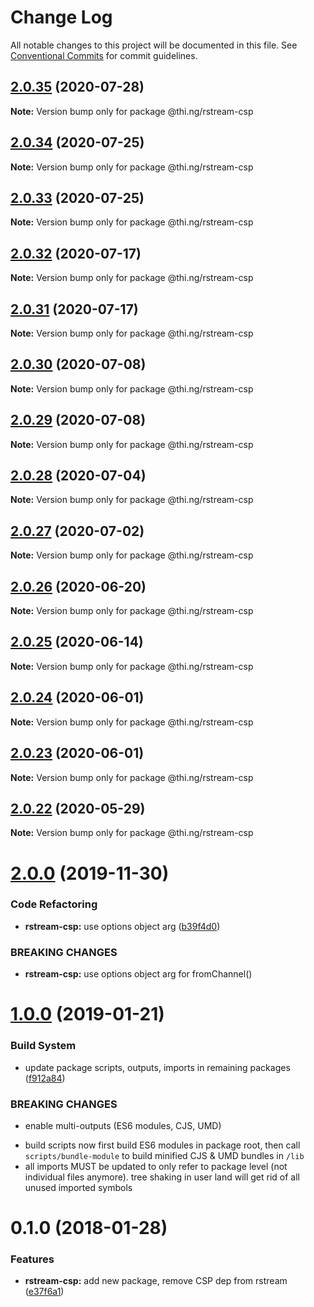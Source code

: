 # Change Log

All notable changes to this project will be documented in this file.
See [Conventional Commits](https://conventionalcommits.org) for commit guidelines.

## [2.0.35](https://github.com/thi-ng/umbrella/compare/@thi.ng/rstream-csp@2.0.34...@thi.ng/rstream-csp@2.0.35) (2020-07-28)

**Note:** Version bump only for package @thi.ng/rstream-csp





## [2.0.34](https://github.com/thi-ng/umbrella/compare/@thi.ng/rstream-csp@2.0.33...@thi.ng/rstream-csp@2.0.34) (2020-07-25)

**Note:** Version bump only for package @thi.ng/rstream-csp





## [2.0.33](https://github.com/thi-ng/umbrella/compare/@thi.ng/rstream-csp@2.0.32...@thi.ng/rstream-csp@2.0.33) (2020-07-25)

**Note:** Version bump only for package @thi.ng/rstream-csp





## [2.0.32](https://github.com/thi-ng/umbrella/compare/@thi.ng/rstream-csp@2.0.31...@thi.ng/rstream-csp@2.0.32) (2020-07-17)

**Note:** Version bump only for package @thi.ng/rstream-csp





## [2.0.31](https://github.com/thi-ng/umbrella/compare/@thi.ng/rstream-csp@2.0.30...@thi.ng/rstream-csp@2.0.31) (2020-07-17)

**Note:** Version bump only for package @thi.ng/rstream-csp





## [2.0.30](https://github.com/thi-ng/umbrella/compare/@thi.ng/rstream-csp@2.0.29...@thi.ng/rstream-csp@2.0.30) (2020-07-08)

**Note:** Version bump only for package @thi.ng/rstream-csp





## [2.0.29](https://github.com/thi-ng/umbrella/compare/@thi.ng/rstream-csp@2.0.28...@thi.ng/rstream-csp@2.0.29) (2020-07-08)

**Note:** Version bump only for package @thi.ng/rstream-csp





## [2.0.28](https://github.com/thi-ng/umbrella/compare/@thi.ng/rstream-csp@2.0.27...@thi.ng/rstream-csp@2.0.28) (2020-07-04)

**Note:** Version bump only for package @thi.ng/rstream-csp





## [2.0.27](https://github.com/thi-ng/umbrella/compare/@thi.ng/rstream-csp@2.0.26...@thi.ng/rstream-csp@2.0.27) (2020-07-02)

**Note:** Version bump only for package @thi.ng/rstream-csp





## [2.0.26](https://github.com/thi-ng/umbrella/compare/@thi.ng/rstream-csp@2.0.25...@thi.ng/rstream-csp@2.0.26) (2020-06-20)

**Note:** Version bump only for package @thi.ng/rstream-csp





## [2.0.25](https://github.com/thi-ng/umbrella/compare/@thi.ng/rstream-csp@2.0.24...@thi.ng/rstream-csp@2.0.25) (2020-06-14)

**Note:** Version bump only for package @thi.ng/rstream-csp





## [2.0.24](https://github.com/thi-ng/umbrella/compare/@thi.ng/rstream-csp@2.0.23...@thi.ng/rstream-csp@2.0.24) (2020-06-01)

**Note:** Version bump only for package @thi.ng/rstream-csp





## [2.0.23](https://github.com/thi-ng/umbrella/compare/@thi.ng/rstream-csp@2.0.22...@thi.ng/rstream-csp@2.0.23) (2020-06-01)

**Note:** Version bump only for package @thi.ng/rstream-csp





## [2.0.22](https://github.com/thi-ng/umbrella/compare/@thi.ng/rstream-csp@2.0.21...@thi.ng/rstream-csp@2.0.22) (2020-05-29)

**Note:** Version bump only for package @thi.ng/rstream-csp





# [2.0.0](https://github.com/thi-ng/umbrella/compare/@thi.ng/rstream-csp@1.0.33...@thi.ng/rstream-csp@2.0.0) (2019-11-30)

### Code Refactoring

* **rstream-csp:** use options object arg ([b39f4d0](https://github.com/thi-ng/umbrella/commit/b39f4d023fdb90d5ad095b2e50d76e69c2b50843))

### BREAKING CHANGES

* **rstream-csp:** use options object arg for fromChannel()

# [1.0.0](https://github.com/thi-ng/umbrella/compare/@thi.ng/rstream-csp@0.1.125...@thi.ng/rstream-csp@1.0.0) (2019-01-21)

### Build System

* update package scripts, outputs, imports in remaining packages ([f912a84](https://github.com/thi-ng/umbrella/commit/f912a84))

### BREAKING CHANGES

* enable multi-outputs (ES6 modules, CJS, UMD)

- build scripts now first build ES6 modules in package root, then call
  `scripts/bundle-module` to build minified CJS & UMD bundles in `/lib`
- all imports MUST be updated to only refer to package level
  (not individual files anymore). tree shaking in user land will get rid of
  all unused imported symbols

<a name="0.1.0"></a>
# 0.1.0 (2018-01-28)

### Features

* **rstream-csp:** add new package, remove CSP dep from rstream ([e37f6a1](https://github.com/thi-ng/umbrella/commit/e37f6a1))
